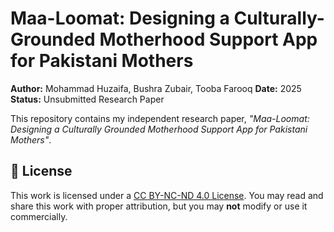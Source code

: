 # Maa-Loomat: Designing a Culturally-Grounded Motherhood Support App for Pakistani Mothers

**Author:** Mohammad Huzaifa, Bushra Zubair, Tooba Farooq
**Date:** 2025  
**Status:** Unsubmitted Research Paper  

This repository contains my independent research paper, *"Maa-Loomat: Designing a Culturally Grounded Motherhood Support App for Pakistani Mothers"*.

## 📄 License
This work is licensed under a [CC BY-NC-ND 4.0 License](https://creativecommons.org/licenses/by-nc-nd/4.0/).
You may read and share this work with proper attribution, but you may **not** modify or use it commercially.
